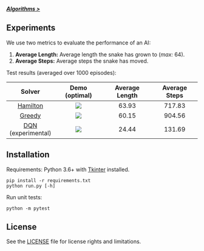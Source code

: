 

***[Algorithms >][doc-algorithms]***

## Experiments

We use two metrics to evaluate the performance of an AI:

1. **Average Length:** Average length the snake has grown to (*max:* 64).
2. **Average Steps:** Average steps the snake has moved.

Test results (averaged over 1000 episodes):

| Solver | Demo (optimal) | Average Length | Average Steps |
| :----: | :------------: | :------------: | :-----------: |
|[Hamilton][doc-hamilton]|![][demo-hamilton]|63.93|717.83|
|[Greedy][doc-greedy]|![][demo-greedy]|60.15|904.56|
|[DQN][doc-dqn]<br>(experimental)|![][demo-dqn]|24.44|131.69|

## Installation

Requirements: Python 3.6+ with [Tkinter][doc-tkinter] installed.

```
pip install -r requirements.txt
python run.py [-h]
```

Run unit tests:

```
python -m pytest
```

## License

See the [LICENSE](./LICENSE) file for license rights and limitations.


[snake-wiki]: https://en.wikipedia.org/wiki/Snake_(video_game)
[snake-cpp]: https://github.com/chuyangliu/snake/tree/7227f5e0f3185b07e9e3de1ac5c19a17b9de3e3c

[doc-tkinter]: https://docs.python.org/3/library/tkinter.html
[doc-algorithms]: ./docs/algorithms.md
[doc-greedy]: ./docs/algorithms.md#greedy-solver
[doc-hamilton]: ./docs/algorithms.md#hamilton-solver
[doc-dqn]: ./docs/algorithms.md#dqn-solver

[demo-hamilton]: ./docs/images/solver_hamilton.gif
[demo-greedy]: ./docs/images/solver_greedy.gif
[demo-dqn]: ./docs/images/solver_dqn.gif
